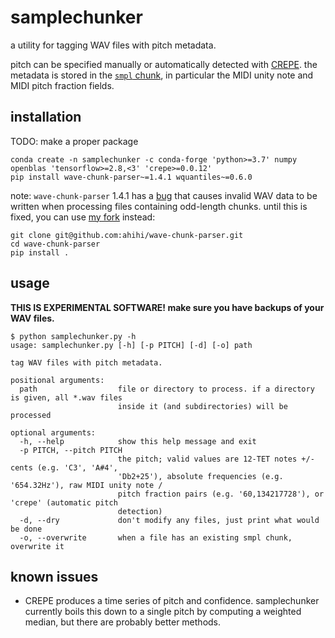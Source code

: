 # samplechunker

a utility for tagging WAV files with pitch metadata.

pitch can be specified manually or automatically detected with [CREPE](https://github.com/marl/crepe). the metadata is stored in the [`smpl` chunk](https://www.recordingblogs.com/wiki/sample-chunk-of-a-wave-file), in particular the MIDI unity note and MIDI pitch fraction fields.

## installation

TODO: make a proper package

```shell
conda create -n samplechunker -c conda-forge 'python>=3.7' numpy openblas 'tensorflow>=2.8,<3' 'crepe>=0.0.12'
pip install wave-chunk-parser~=1.4.1 wquantiles~=0.6.0
```

note: `wave-chunk-parser` 1.4.1 has a [bug](https://github.com/steelegbr/wave-chunk-parser/issues/169) that causes invalid WAV data to be written when processing files containing odd-length chunks. until this is fixed, you can use [my fork](https://github.com/ahihi/wave-chunk-parser/tree/word-align-chunks) instead:

```shell
git clone git@github.com:ahihi/wave-chunk-parser.git
cd wave-chunk-parser
pip install .
```

## usage

**THIS IS EXPERIMENTAL SOFTWARE! make sure you have backups of your WAV files.**

```shell
$ python samplechunker.py -h
usage: samplechunker.py [-h] [-p PITCH] [-d] [-o] path

tag WAV files with pitch metadata.

positional arguments:
  path                  file or directory to process. if a directory is given, all *.wav files
                        inside it (and subdirectories) will be processed

optional arguments:
  -h, --help            show this help message and exit
  -p PITCH, --pitch PITCH
                        the pitch; valid values are 12-TET notes +/- cents (e.g. 'C3', 'A#4',
                        'Db2+25'), absolute frequencies (e.g. '654.32Hz'), raw MIDI unity note /
                        pitch fraction pairs (e.g. '60,134217728'), or 'crepe' (automatic pitch
                        detection)
  -d, --dry             don't modify any files, just print what would be done
  -o, --overwrite       when a file has an existing smpl chunk, overwrite it
```

## known issues

- CREPE produces a time series of pitch and confidence. samplechunker currently boils this down to a single pitch by computing a weighted median, but there are probably better methods.
